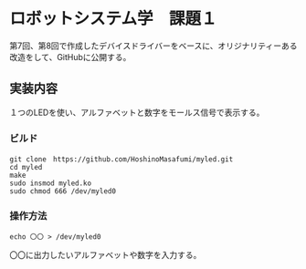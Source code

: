 # ロボットシステム学　課題１

第7回、第8回で作成したデバイスドライバーをベースに、オリジナリティーある改造をして、GitHubに公開する。

## 実装内容

１つのLEDを使い、アルファベットと数字をモールス信号で表示する。

### ビルド

```
git clone　https://github.com/HoshinoMasafumi/myled.git
cd myled
make
sudo insmod myled.ko
sudo chmod 666 /dev/myled0
```

### 操作方法

```
echo 〇〇 > /dev/myled0
```

〇〇に出力したいアルファベットや数字を入力する。

